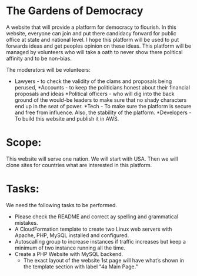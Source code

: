 # The Gardens of Democracy
A website that will provide a platform for democracy to flourish. In this website, everyone can join and put there candidacy forward for public office at state and national level. I hope this platform will be used to put forwards ideas and get peoples opinion on these ideas. This platform will be managed by volunteers who will take a oath to never show there political affinity and to be non-bias. 

The moderators will be volunteers:
* Lawyers - to check the validity of the clams and proposals being perused, 
*Accounts - to keep the politicians honest about their financial proposals and ideas
*Political officers - who will dig into the back ground of the would-be leaders to make sure that no shady characters end up in the seat of power.
*Tech - To make sure the platform is secure and free from influence. Also, the stability of the platform.
*Developers - To build this website and publish it in AWS.
	

Scope:
======
This website will serve one nation. We will start with USA. Then we will clone sites for countries what are interested in this platform.

Tasks:
======
We need the following tasks to be performed.
* Please check the README and correct ay spelling and grammatical mistakes.
* A CloudFormation template to create two Linux web servers with Apache, PHP, MySQL installed and configured.
* Autoscalling group to increase instances if traffic increases but keep a minimum of two instance running all the time.
* Create a PHP Website with MySQL backend.
	* The exact layout of the website 1st page will have what’s shown in the template section with label 
		"4a Main Page."
		

